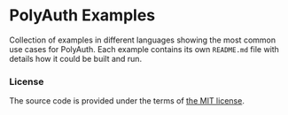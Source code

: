 # PolyAuth Examples

Collection of examples in different languages showing the most common use cases for PolyAuth.
Each example contains its own `README.md` file with details how it could be built and run.

### License

The source code is provided under the terms of [the MIT license][license].

[license]:http://www.opensource.org/licenses/MIT

